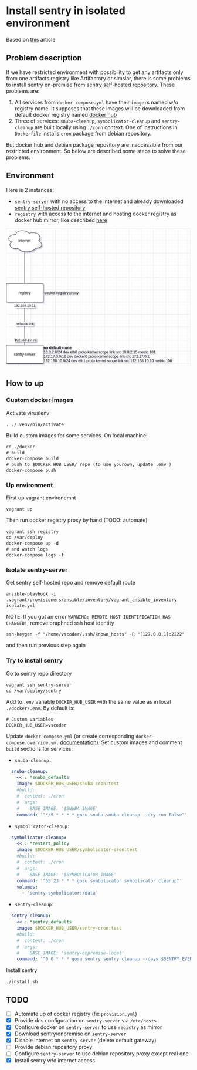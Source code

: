 # Install sentry in isolated environment

Based on [this](https://medium.com/@andrenit/docker-and-artifactory-as-a-registry-mirror-1365891b39c5) article

## Problem description

If we have restricted environment with possibility to get any artifacts only from one artifacts registry like Artifactory or simslar, there is some problems to install sentry on-premise from [sentry self-hosted repository](https://github.com/getsentry/onpremise). These problems are:
1. All services from `docker-compose.yml` have their `image:`s named w/o registry name. It supposes that these images will be downloaded from  default docker registry named [docker hub](https://hub.docker.com)
2. Three of services: `snuba-cleanup`, `symbolicator-cleanup` and `sentry-cleanup` are built locally using `./corn` context. One of instructions in `Dockerfile` installs `cron` package from debian repository.

But docker hub and debian package repository are inaccessible from our restricted environment. So below are described some steps to solve these problems.

## Environment

Here is 2 instances:
- `sentry-server` with no access to the internet and already downloaded [sentry self-hosted repository](https://github.com/getsentry/onpremise)
- `registry` with access to the internet and hosting docker registry as docker hub mirror, like described [here](https://docs.docker.com/registry/recipes/mirror/)

![scheme](scheme.png)

## How to up

### Custom docker images

Activate virualenv
```shell
. ./.venv/bin/activate
```
Build custom images for some services. On local machine:
```shell
cd ./docker
# build
docker-compose build
# push to $DOCKER_HUB_USER/ repo (to use yourown, update .env )
docker-compose push
```

### Up environment

First up vagrant environemnt
```shell
vagrant up
```

Then run docker registry proxy by hand (TODO: automate)
```shell
vagrant ssh registry
cd /var/deploy
docker-compose up -d
# and watch logs
docker-compose logs -f
```

### Isolate sentry-server

Get sentry self-hosted repo and remove default route
```shell
ansible-playbook -i .vagrant/provisioners/ansible/inventory/vagrant_ansible_inventory isolate.yml
```

NOTE: If you got an error `WARNING: REMOTE HOST IDENTIFICATION HAS CHANGED!`, remove oraphned ssh host identity
```shell
ssh-keygen -f "/home/vscoder/.ssh/known_hosts" -R "[127.0.0.1]:2222"
```
and then run previous step again

### Try to install sentry

Go to sentry repo directory
```shell
vagrant ssh sentry-server
cd /var/deploy/sentry
```

Add to `.env` variable `DOCKER_HUB_USER` with the same value as in local `./docker/.env`. By default is:
```shell
# Custom variables
DOCKER_HUB_USER=vscoder
```

Update `docker-compose.yml` (or create corresponding `docker-compose.override.yml` [documentation](https://docs.docker.com/compose/extends/)). Set custom images and comment `build` sections for services:
- `snuba-cleanup:`
```yaml
  snuba-cleanup:
    << : *snuba_defaults
    image: $DOCKER_HUB_USER/snuba-cron:test
    #build:
    #  context: ./cron
    #  args:
    #    BASE_IMAGE: '$SNUBA_IMAGE'
    command: '"*/5 * * * * gosu snuba snuba cleanup --dry-run False"'
```
- `symbolicator-cleanup:`
```yaml
  symbolicator-cleanup:
    << : *restart_policy
    image: $DOCKER_HUB_USER/symbolicator-cron:test
    #build:
    #  context: ./cron
    #  args:
    #    BASE_IMAGE: '$SYMBOLICATOR_IMAGE'
    command: '"55 23 * * * gosu symbolicator symbolicator cleanup"'
    volumes:
      - 'sentry-symbolicator:/data'
```
- `sentry-cleanup:`
```yaml
  sentry-cleanup:
    << : *sentry_defaults
    image: $DOCKER_HUB_USER/sentry-cron:test
    #build:
    #  context: ./cron
    #  args:
    #    BASE_IMAGE: 'sentry-onpremise-local'
    command: '"0 0 * * * gosu sentry sentry cleanup --days $SENTRY_EVENT_RETENTION_DAYS"'
```

Install sentry
```shell
./install.sh
```


## TODO

- [ ] Automate up of docker registry (fix `provision.yml`)
- [x] Provide dns configuration on `sentry-server` via `/etc/hosts`
- [x] Configure docker on `sentry-server` to use `registry` as mirror
- [x] Download sentry/onpremise on `sentry-server`
- [x] Disable internet on `sentry-server` (delete default gateway)
- [ ] Provide debian repository proxy
- [ ] Configure `sentry-server` to use debian repository proxy except real one
- [x] Install sentry w/o internet access
